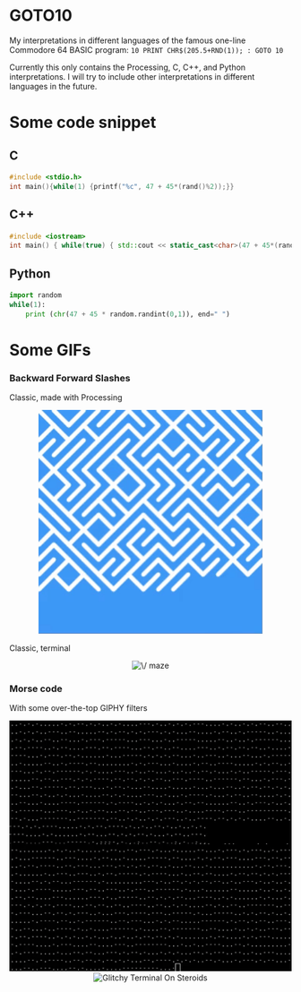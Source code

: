 # GOTO10

My interpretations in different languages of the famous one-line Commodore 64 BASIC program: `10 PRINT CHR$(205.5+RND(1)); : GOTO 10`

Currently this only contains the Processing, C, C++, and Python interpretations. I will try to include other interpretations in different languages in the future.

# Some code snippet

## C

```c
#include <stdio.h>
int main(){while(1) {printf("%c", 47 + 45*(rand()%2));}}
```

## C++

``` cpp
#include <iostream> 
int main() { while(true) { std::cout << static_cast<char>(47 + 45*(rand()%2)); } }
```

## Python

```python
import random
while(1):
	print (chr(47 + 45 * random.randint(0,1)), end=" ")
```

# Some GIFs

### Backward Forward Slashes

Classic, made with Processing

<p align="center">
  <img src="./gifs/processingMaze.gif" alt="\/ maze in Processing" width="400"/>
</p>

Classic, terminal

<p align="center">
  <img src="./gifs/unfilteredBackwardForward.gif" alt="\/ maze" width="550"/>
</p>

### Morse code

With some over-the-top GIPHY filters

<p align="center">
	<img src="./gifs/morseCode.gif" alt="Glitchy Morse Code" width="550"/>
	<img src="./gifs/terminalOnSteroids.gif" alt="Glitchy Terminal On Steroids" width="550"/>
</p>
